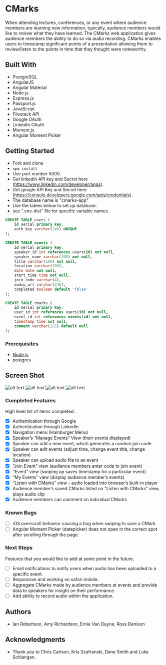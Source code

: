 # CMarks

When attending lectures, conferences, or any event where audience members are learning new information, typically, audience members would like to review what they have learned. The CMarks web application gives audience members the ability to do so via audio recording. CMarks enables users to timestamp significant points of a presentation allowing them to review/listen to the points in time that they thought were noteworthy. 

## Built With

- PostgreSQL 
- AngularJS
- Angular Material
- Node.js 
- Express.js 
- Passport.js 
- JavaScript 
- Filestack API
- Google OAuth
- LinkedIn OAuth
- Moment.js
- Angular Moment Picker

## Getting Started

- Fork and clone
- ```npm install```
- Use port number 5000.
- Get linkedin API key and Secret here (https://www.linkedin.com/developer/apps). 
- Get google API Key and Secret here (https://console.developers.google.com/apis/credentials).
- The database name is "cmarks-app" 
- Use the tables below to set up database. 
- see ".env-dist" file for specific variable names.

```sql
CREATE TABLE users (
	id serial primary key,
	auth_key varchar(240) UNIQUE
);

CREATE TABLE events (
	id serial primary key,
	speaker_id int references users(id) not null,
	speaker_name varchar(100) not null,
	title varchar(100) not null,
	location varchar(100),
	date date not null,
	start_time time not null,
	join_code varchar(4),
	audio_url varchar(240),
	completed boolean default 'false'
);

CREATE TABLE cmarks (
	id serial primary key,
	user_id int references users(id) not null,
	event_id int references events(id) not null,
	timestamp time not null,
	comment varchar(255) default null
);
```

### Prerequisites

- [Node.js](https://nodejs.org/en/)
- postgres


## Screen Shot

![alt text](https://github.com/ernievd/cmarks-app/blob/master/Screen%20Shot%202018-03-19%20at%207.38.30%20AM.png "Landing Page")
![alt text](https://github.com/ernievd/cmarks-app/blob/master/Screen%20Shot%202018-03-19%20at%207.38.41%20AM.png "Join Event Page")
![alt text](https://github.com/ernievd/cmarks-app/blob/master/Screen%20Shot%202018-03-19%20at%207.46.14%20AM.png "Manage Events Page")
![alt text](https://github.com/ernievd/cmarks-app/blob/master/Screen%20Shot%202018-03-19%20at%207.53.48%20AM.png "Events Page")

### Completed Features

High level list of items completed.

- [x] Authentication through Google
- [x] Authentication through LinkedIn
- [x] Navigation menu (Hamburger Menu)
- [x] Speaker’s “Manage Events” View (their events displayed)
- [x] Speaker can add a new event, which generates a random join code
- [x] Speaker can edit events (adjust time, change event title, change location)
- [x] Speaker can upload audio file to an event
- [x] “Join Event” view (audience members enter code to join event)
- [x] “Event” view (swiping up saves timestamp for a particular event)
- [x] “My Events” view (display audience member’s events)
- [x] “Listen with CMarks” view - audio loaded into browser’s built-in player
- [x] Audience member’s saved CMarks listed on “Listen with CMarks” view, plays audio clip
- [x] Audience members can comment on individual CMarks 

### Known Bugs

- [ ] iOS overscroll behavior causing a bug when swiping to save a CMark.
- [ ] Angular Moment Picker (datepicker) does not open in the correct spot after scrolling through the page.

### Next Steps

Features that you would like to add at some point in the future.

- [ ] Email notifications to notify users when audio has been uploaded to a specific event.
- [ ] Responsive and working on safari mobile. 
- [ ] Aggregate CMarks made by audience members at events and provide data to speakers for insight on their performance.
- [ ] Add ability to record audio within the application.

## Authors

* Ian Robertson, Amy Richardson, Ernie Van Duyne, Ross Denison  


## Acknowledgments

* Thank you to Chris Carlson, Kris Szafranski, Dane Smith and Luke Schlangen.
